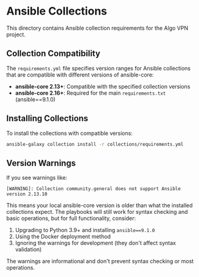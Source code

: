 # Ansible Collections

This directory contains Ansible collection requirements for the Algo VPN project.

## Collection Compatibility

The `requirements.yml` file specifies version ranges for Ansible collections that are compatible with different versions of ansible-core:

- **ansible-core 2.13+**: Compatible with the specified collection versions
- **ansible-core 2.16+**: Required for the main `requirements.txt` (ansible==9.1.0)

## Installing Collections

To install the collections with compatible versions:

```bash
ansible-galaxy collection install -r collections/requirements.yml
```

## Version Warnings

If you see warnings like:

```
[WARNING]: Collection community.general does not support Ansible version 2.13.10
```

This means your local ansible-core version is older than what the installed collections expect. The playbooks will still work for syntax checking and basic operations, but for full functionality, consider:

1. Upgrading to Python 3.9+ and installing `ansible==9.1.0`
2. Using the Docker deployment method
3. Ignoring the warnings for development (they don't affect syntax validation)

The warnings are informational and don't prevent syntax checking or most operations.
